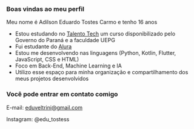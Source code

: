 ### Boas vindas ao meu perfil

Meu nome é Adilson Eduardo Tostes Carmo e tenho 16 anos

- Estou estudando no [Talento Tech](https://ead.uepg.br/site/talento_tech) um curso disponibilizado pelo Governo do Paraná e a faculdade UEPG
- Fui estudante do [Alura](https://www.alura.com.br)
- Estou me desenvolvendo nas linguagens (Python, Kotlin, Flutter, JavaScript, CSS e HTML)
- Foco em Back-End, Machine Learning e IA
- Utilizo esse espaço para minha organização e compartilhamento dos meus projetos desenvolvidos

### Você pode entrar em contato comigo

E-mail: eduveltrini@gmail.com

Instagram: @edu_tostess
